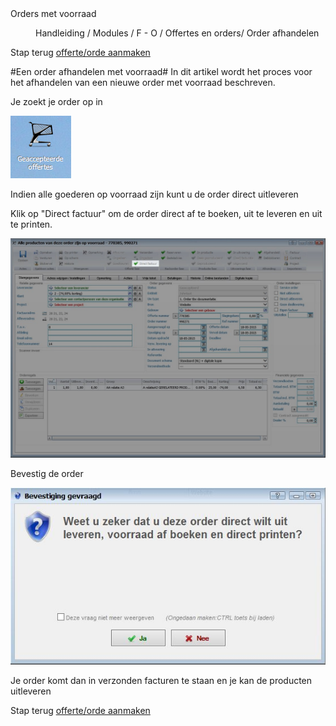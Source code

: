 <properties>
	<page>
		<title>Orders met voorraad</title>
		<description>Orders met voorraad</description>
	</page>
	<menu>
		<position>Handleiding / Modules / F - O / Offertes en orders/ Order afhandelen</position> 
		<title>Order met voorraad</title>
	</menu>
</properties>

Stap terug [offerte/orde aanmaken](http://hybridsaas.support/pages/handleiding/modules/F-O/offerte-en-orders/een-offerte-of-order-aanmaken)

#Een order afhandelen met voorraad#
In dit artikel wordt het proces voor het afhandelen van een nieuwe order met voorraad beschreven.

Je zoekt je order op in

![](images/map-geaccepteerdeoffertes.PNG)

Indien alle goederen op voorraad zijn kunt u de order direct uitleveren

Klik op "Direct factuur" om de order direct af te boeken, uit te leveren en uit te printen.

![](images/offertes-directfactuur-stamgegevens-uitgelicht.jpg) 

Bevestig de order

![](images/offertes-directfactuur-melding.jpg) 

Je order komt dan in verzonden facturen te staan en je kan de producten uitleveren


Stap terug [offerte/orde aanmaken](http://hybridsaas.support/pages/handleiding/modules/F-O/offerte-en-orders/een-offerte-of-order-aanmaken)